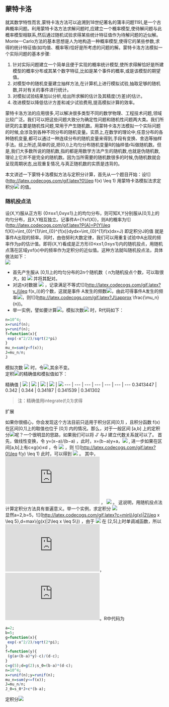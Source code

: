 ## 蒙特卡洛

就其数学特性而言,蒙特卡洛方法可以追溯到18世纪著名的蒲丰问题119],是一个古典概率问题。利用蒙特卡洛方法求解问题时,应建立一个概率模型,使待解问题与此概率模型相联系,然后通过随机试验求得某些统计特征值作为待解问题的近似解。Monte一Carlo方法的基本思想是人为地构造一种概率模型,使得它的某些参数,求得的统计特征值(如均值、概率等)恰好是所考虑的问题的解。蒙特卡洛方法模拟一个实际问题的基本步骤:  

1. 针对实际问题建立一个简单且便于实现的概率统计模型,使所求得解恰好是所建模型的概率分布或其某个数字特征,比如是某个事件的概率,或是该模型的期望值。  
2. 对模型中的随机变量建立抽样方法,在计算机上进行模拟试验,抽取足够的随机数,并对有关的事件进行统计。  
3. 对模拟试验结果加以分析,给出所求解的估计及其精度(方差)的估计。  
4. 改进模型以降低估计方差和减少试验费用,提高模拟计算的效率。  

蒙特卡洛方法的应用很多,可以解决很多类型不同的数学物理、工程技术问题,领域比较广泛。我们可以把这些问题大致分为确定性问题和随机性问题两大类。我们所研究的主要是随机性问题,常用于产生随机数。用蒙特卡洛方法模拟一个实际问题的时候,会涉及到各种不同分布的随机变量。实质上,在数学的理论中,任意分布的各种随机变量,都可以通过一种连续分布的随机变量来得到,手段有变换、舍选等抽样手法。综上所述,简单的说,把(0,l)上均匀分布随机变量R的抽样值r叫做随机数。但是,我们大多数所说的随机数,指的都是用数学方法产生的随机数,也就是伪随机数,理论上它并不是完全的随机数。因为当所需要的随机数很多的时候,伪随机数就会呈现周期状态,出现重复情况,与真正随机数的实质是违背的。

本文讲述一下蒙特卡洛模拟方法与定积分计算，首先从一个题目开始：设![](http://latex.codecogs.com/gif.latex?0\\leq f(x) \\leq 1)  用蒙特卡洛模拟法求定积分![](http://latex.codecogs.com/gif.latex?J=\\int_{0}^{1}f(x)dx)  的值。

### 随机投点法
设(X,Y)服从正方形 {0≤x≤1,0≤y≤1}上的均匀分布，则可知X,Y分别服从[0,1]上的均匀分布，且X,Y相互独立。记事件A={Y≤f(X)}，则A的概率为![](http://latex.codecogs.com/gif.latex?P(A)=P(Y\\leq f(X))=\\int_{0}^{1}\\int_{0}^{f(x)}dydx=\\int_{0}^{1}f(x)dx=J)
即定积分J的值 就是事件A出现的频率。同时，由伯努利大数定律，我们可以用重复试验中A出现的频率作为p的估计值。即将(X,Y)看成是正方形{0≤x≤1,0≤y≤1}内的随机投点，用随机点落在区域y≤f(x)中的频率作为定积分的近似值。这种方法就叫随机投点法，具体做法如下：  
![](http://cos.name/wp-content/uploads/2010/03/m5.png)  

+ 首先产生服从 [0,1]上的均匀分布的2n个随机数（ n为随机投点个数，可以取很大，如 ![](http://latex.codecogs.com/gif.latex?n=10^4) 并将其配对。  
+ 对这n对数据 ![](http://latex.codecogs.com/gif.latex?(x_i,y_i),i=1,2,…,n) ，记录满足不等式![](http://latex.codecogs.com/gif.latex?y_i\\leq f(x_i))的个数，这就是事件 A发生的频数![](http://latex.codecogs.com/gif.latex?\\mu_n)，由此可得事件A发生的频率![](http://latex.codecogs.com/gif.latex?\\frac{\\mu_n}{n})，则![](http://latex.codecogs.com/gif.latex?J\\approx \\frac{\\mu_n} {n})。
+ 举一实例，譬如要计算![](http://latex.codecogs.com/gif.latex?\\int_{0}^{1}e^{-x^2/2}/\\sqrt{2\\pi}dx)，模拟次数![](http://latex.codecogs.com/gif.latex?n=10^4) 时，R代码如下：

```r
n=10^4;
x=runif(n);
y=runif(n);
f=function(x){
 exp(-x^2/2)/sqrt(2*pi)
}
mu_n=sum(y<f(x));
J=mu_n/n;
J
 ```
 
模拟次数 ![](http://latex.codecogs.com/gif.latex?n=10^5) 时，令![](http://latex.codecogs.com/gif.latex?n=10^5),其余不变。  
定积![](http://latex.codecogs.com/gif.latex?\\int_{0}^{1}e^{-x^2/2}/\\sqrt{2\\pi}dx)的精确值和模拟值如下：  

精确值 | ![](http://latex.codecogs.com/gif.latex?n=10^3) | ![](http://latex.codecogs.com/gif.latex?n=10^4)  | ![](http://latex.codecogs.com/gif.latex?n=10^5) | ![](http://latex.codecogs.com/gif.latex?n=10^6) | ![](http://latex.codecogs.com/gif.latex?n=10^7)
--- | --- | ---  | --- | --- | --- | ---
0.3413447 | 0.342 | 0.344  | 	0.34187 | 0.341539 | 0.341302

> 注：精确值用integrate(f,0,1)求得

扩展

如果你很细心，你会发现这个方法目前只适用于积分区间[0,1] ，且积分函数 f(x) 在区间[0,1]上的取值也位于 [0,1] 内的情况。那么，对于一般区间 [a,b] 上的定积分![](http://latex.codecogs.com/gif.latex?J’=\\int_{a}^{b}g(x)dx)呢？一个很明显的思路，如果我们可以将 J′ 与J 建立代数关系就可以了。
首先，做线性变换，令 y=(x−a)/(b−a) ，此时，x=(b−a)y+a，![](http://latex.codecogs.com/gif.latex?J’=(b-a)\\int_{0}^{1}g[(b-a)y+a]dy) , 进一步如果在区间[a,b]上有c≤g(x)≤d ，令 ![](http://latex.codecogs.com/gif.latex?f(y)=\\frac{1}{d-c}{g(x)-c}=\\frac{1}{d-c}{g[a+(b-a)y]-c}) ，则 ![](http://latex.codecogs.com/gif.latex?0\\leq f(y) \\leq 1) 此时，可以得到 ![](http://latex.codecogs.com/gif.latex?J’=\\int_{a}^{b}g(x)dx=S_0J+c(b-a)) 。 其中，![](http://latex.codecogs.com/gif.latex?S_0=(b-a)(d-c)) ， ![](http://latex.codecogs.com/gif.latex?J=\\int_{0}^{1}f(y)dy) 。  这说明，用随机投点法计算定积分方法具有普遍意义。举一个实例，求定积分 ![](http://latex.codecogs.com/gif.latex?J’=\\int_{2}^{5}e^{-x^2/2}/\\sqrt{2\\pi}dx)  
显然a=2,b=5，![](http://latex.codecogs.com/gif.latex?c=min\\{g(x)|2\\leq x \\leq 5\},d=max\\{g(x)|2\\leq x \\leq 5\\})  ，由于 ![](http://latex.codecogs.com/gif.latex?g(x)=e^{-x^2/2}/\\sqrt{2\\pi})  在 [2,5]上时单调减函数，所以![](http://latex.codecogs.com/gif.latex?c=g(5),d=g(2))，![](http://latex.codecogs.com/gif.latex?S_0=(b-a)(d-c))。R中代码为
```r
a=2;
b=5;
g=function(x){
 exp(-x^2/2)/sqrt(2*pi);
}
f=function(y){
 (g(a+(b-a)*y)-c)/(d-c);
}
c=g(5);d=g(2);s_0=(b-a)*(d-c);
n=10^4;
x=runif(n);y=runif(n);
mu_n=sum(y<=f(x));
J=mu_n/n;
J_0=s_0*J+c*(b-a);
```

定积分![](http://latex.codecogs.com/gif.latex?J’=\\int_{2}^{5}e^{-x^2/2}/\\sqrt{2\\pi}dx)

